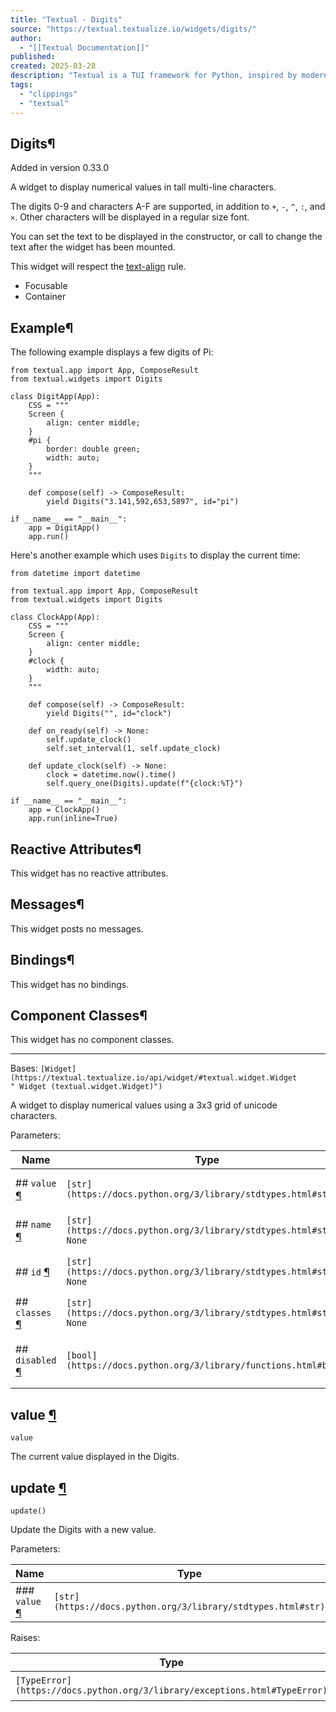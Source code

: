 ```yaml
---
title: "Textual - Digits"
source: "https://textual.textualize.io/widgets/digits/"
author:
  - "[[Textual Documentation]]"
published:
created: 2025-03-28
description: "Textual is a TUI framework for Python, inspired by modern web development."
tags:
  - "clippings"
  - "textual"
---
```

## Digits¶

Added in version 0.33.0

A widget to display numerical values in tall multi-line characters.

The digits 0-9 and characters A-F are supported, in addition to `+`, `-`, `^`, `:`, and `×`. Other characters will be displayed in a regular size font.

You can set the text to be displayed in the constructor, or call to change the text after the widget has been mounted.

This widget will respect the [text-align](https://textual.textualize.io/styles/text_align/) rule.

- Focusable
- Container

## Example¶

The following example displays a few digits of Pi:

<!-- SVG content removed by SVG Remover -->

```
from textual.app import App, ComposeResult
from textual.widgets import Digits

class DigitApp(App):
    CSS = """
    Screen {
        align: center middle;
    }
    #pi {
        border: double green;
        width: auto;
    }
    """

    def compose(self) -> ComposeResult:
        yield Digits("3.141,592,653,5897", id="pi")

if __name__ == "__main__":
    app = DigitApp()
    app.run()
```

Here's another example which uses `Digits` to display the current time:

<!-- SVG content removed by SVG Remover -->

```
from datetime import datetime

from textual.app import App, ComposeResult
from textual.widgets import Digits

class ClockApp(App):
    CSS = """
    Screen {
        align: center middle;
    }
    #clock {
        width: auto;
    }
    """

    def compose(self) -> ComposeResult:
        yield Digits("", id="clock")

    def on_ready(self) -> None:
        self.update_clock()
        self.set_interval(1, self.update_clock)

    def update_clock(self) -> None:
        clock = datetime.now().time()
        self.query_one(Digits).update(f"{clock:%T}")

if __name__ == "__main__":
    app = ClockApp()
    app.run(inline=True)
```

## Reactive Attributes¶

This widget has no reactive attributes.

## Messages¶

This widget posts no messages.

## Bindings¶

This widget has no bindings.

## Component Classes¶

This widget has no component classes.

---

Bases: `[Widget](https://textual.textualize.io/api/widget/#textual.widget.Widget " Widget (textual.widget.Widget)")`

A widget to display numerical values using a 3x3 grid of unicode characters.

Parameters:

| Name | Type | Description | Default |
| --- | --- | --- | --- |
| ## `value` [¶](https://textual.textualize.io/widgets/digits/#textual.widgets.Digits\(value\) "Permanent link") | `[str](https://docs.python.org/3/library/stdtypes.html#str)` | Value to display in widget. | `''` |
| ## `name` [¶](https://textual.textualize.io/widgets/digits/#textual.widgets.Digits\(name\) "Permanent link") | `[str](https://docs.python.org/3/library/stdtypes.html#str) \| None` | The name of the widget. | `None` |
| ## `id` [¶](https://textual.textualize.io/widgets/digits/#textual.widgets.Digits\(id\) "Permanent link") | `[str](https://docs.python.org/3/library/stdtypes.html#str) \| None` | The ID of the widget in the DOM. | `None` |
| ## `classes` [¶](https://textual.textualize.io/widgets/digits/#textual.widgets.Digits\(classes\) "Permanent link") | `[str](https://docs.python.org/3/library/stdtypes.html#str) \| None` | The CSS classes of the widget. | `None` |
| ## `disabled` [¶](https://textual.textualize.io/widgets/digits/#textual.widgets.Digits\(disabled\) "Permanent link") | `[bool](https://docs.python.org/3/library/functions.html#bool)` | Whether the widget is disabled or not. | `False` |

## value [¶](https://textual.textualize.io/widgets/digits/#textual.widgets.Digits.value "Permanent link")

```
value
```

The current value displayed in the Digits.

## update [¶](https://textual.textualize.io/widgets/digits/#textual.widgets.Digits.update "Permanent link")

```
update()
```

Update the Digits with a new value.

Parameters:

| Name | Type | Description | Default |
| --- | --- | --- | --- |
| ### `value` [¶](https://textual.textualize.io/widgets/digits/#textual.widgets.Digits.update\(value\) "Permanent link") | `[str](https://docs.python.org/3/library/stdtypes.html#str)` | New value to display. | *required* |

Raises:

| Type | Description |
| --- | --- |
| `[TypeError](https://docs.python.org/3/library/exceptions.html#TypeError)` | If the value isn't a `str`. |